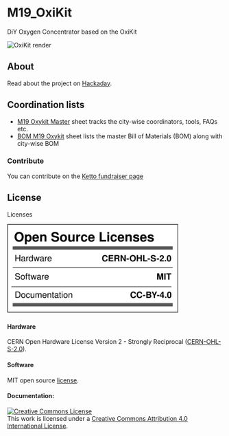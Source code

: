 # M19_OxiKit
DiY Oxygen Concentrator based on the OxiKit

![OxiKit render](https://github.com/MakersAsylumIndia/M19_OxiKit/blob/main/renders/oxikit_ortho_pump.png)

## About

Read about the project on [Hackaday](https://hackaday.com/2021/04/26/indian-makers-respond-to-the-covid-19-pandemic-by-producing-oxygen-concentrators/).

## Coordination lists

- [M19 Oxykit Master](https://docs.google.com/spreadsheets/d/1rJZ5P0rF2Or8yu0H8HEPz25RP8kTAXxbNVU87DqD-eM/edit#gid=0) sheet tracks the city-wise coordinators, tools, FAQs etc.
- [BOM M19 Oxykit](https://docs.google.com/spreadsheets/d/1gmmdXTP3EQk-4hCGVYj-FxzUMADlT8mw354VPmYt5A4/edit#gid=870920932) sheet lists the master Bill of Materials (BOM) along with city-wise BOM

### Contribute

You can contribute on the [Ketto fundraiser page](https://www.ketto.org/fundraiser/m19-oxygen-concentrators-make-in-india)

## License

Licenses

<a href="LICENSE.md"><img src="images/Licenses_facts.svg" width="400" alt="Open Source Licenses Facts"/></a>

#### Hardware
CERN Open Hardware License Version 2 - Strongly Reciprocal ([CERN-OHL-S-2.0](https://spdx.org/licenses/CERN-OHL-S-2.0.html)).

#### Software
MIT open source [license](http://opensource.org/licenses/MIT).

#### Documentation:
<a rel="license" href="http://creativecommons.org/licenses/by/4.0/"><img alt="Creative Commons License" style="border-width:0" src="https://i.creativecommons.org/l/by/4.0/88x31.png" /></a><br />This work is licensed under a <a rel="license" href="http://creativecommons.org/licenses/by/4.0/">Creative Commons Attribution 4.0 International License</a>.
